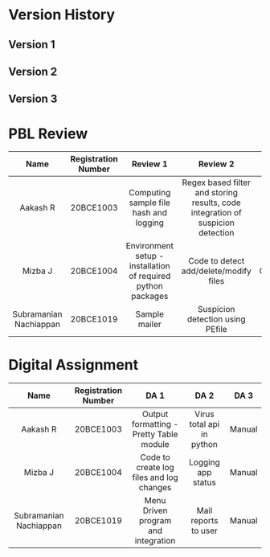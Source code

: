 # Version History
## Version 1




## Version 2




## Version 3


# PBL Review

| Name | Registration Number | Review 1 | Review 2 | Review 3 |
| :---: | :---: | :---: | :---: | :---: |
| Aakash R | 20BCE1003 |Computing sample file hash and logging | Regex based filter and storing results, code integration of suspicion detection | Github|
| Mizba J | 20BCE1004 | Environment setup - installation of required python packages | Code to detect add/delete/modify files | Compatibility |
|Subramanian Nachiappan | 20BCE1019 |Sample mailer | Suspicion detection using PEfile | Packaging |


# Digital Assignment

| Name | Registration Number | DA 1 | DA 2 | DA 3 |
| :---: | :---: | :---: | :---: | :---: |
| Aakash R | 20BCE1003 | Output formatting - Pretty Table module |  Virus total api in python| Manual|
| Mizba J | 20BCE1004 | Code to create log files and log changes | Logging app status | Manual|
|Subramanian Nachiappan | 20BCE1019 | Menu Driven program and integration | Mail reports to user  | Manual|
